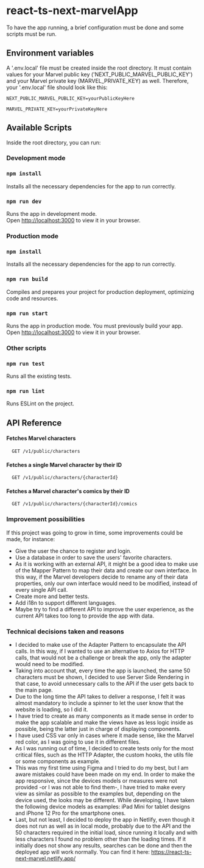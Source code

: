 # react-ts-next-marvelApp

To have the app running, a brief configuration must be done and some scripts must be run.

## Environment variables
A '.env.local' file must be created inside the root directory. It must contain values for your Marvel public key ('NEXT_PUBLIC_MARVEL_PUBLIC_KEY') and your Marvel private key (MARVEL_PRIVATE_KEY) as well. Therefore, your '.env.local' file should look like this:

`NEXT_PUBLIC_MARVEL_PUBLIC_KEY=yourPublicKeyHere`

`MARVEL_PRIVATE_KEY=yourPrivateKeyHere`


## Available Scripts

Inside the root directory, you can run:

### Development mode

### `npm install`

Installs all the necessary dependencies for the app to run correctly.

### `npm run dev`

Runs the app in development mode.\
Open [http://localhost:3000](http://localhost:3000) to view it in your browser.


### Production mode

### `npm install`

Installs all the necessary dependencies for the app to run correctly.

### `npm run build`

Compiles and prepares your project for production deployment, optimizing code and resources.


### `npm run start`

Runs the app in production mode. You must previously build your app.\
Open [http://localhost:3000](http://localhost:3000) to view it in your browser.

### Other scripts

### `npm run test`

Runs all the existing tests.

### `npm run lint`

Runs ESLint on the project.

## API Reference

#### Fetches Marvel characters

```http
  GET /v1/public/characters
```

#### Fetches a single Marvel character by their ID

```http
  GET /v1/public/characters/{characterId}
```

#### Fetches a Marvel character's comics by their ID

```http
  GET /v1/public/characters/{characterId}/comics
```

### Improvement possibilities

If this project was going to grow in time, some improvements could be made, for instance: 
- Give the user the chance to register and login.
- Use a database in order to save the users' favorite characters.
- As it is working with an external API, it might be a good idea to make use of the Mapper Pattern to map their data and create our own interface. In this way, if the Marvel developers decide to rename any of their data properties, only our own interface would need to be modified, instead of every single API call.
- Create more and better tests.
- Add i18n to support different languages.
- Maybe try to find a different API to improve the user experience, as the current API takes too long to provide the app with data.

### Technical decisions taken and reasons

- I decided to make use of the Adapter Pattern to encapsulate the API calls. In this way, if I wanted to use an alternative to Axios for HTTP calls, that would not be a challenge or break the app, only the adapter would need to be modified. 
- Taking into account that, every time the app is launched, the same 50 characters must be shown, I decided to use Server Side Rendering in that case, to avoid unnecessary calls to the API if the user gets back to the main page.
- Due to the long time the API takes to deliver a response, I felt it was almost mandatory to include a spinner to let the user know that the website is loading, so I did it.
- I have tried to create as many components as it made sense in order to make the app scalable and make the views have as less logic inside as possible, being the latter just in charge of displaying components.
- I have used CSS var only in cases where it made sense, like the Marvel red color, as I was going to use it in different files.
- As I was running out of time, I decided to create tests only for the most critical files, such as the HTTP Adapter, the custom hooks, the utils file or some components as example.
- This was my first time using Figma and I tried to do my best, but I am aware mistakes could have been made on my end. In order to make the app responsive, since the devices models or measures were not provided -or I was not able to find them-, I have tried to make every view as similar as possible to the examples but, depending on the device used, the looks may be different. While developing, I have taken the following device models as examples: iPad Mini for tablet designs and iPhone 12 Pro for the smartphone ones.
- Last, but not least, I decided to deploy the app in Netlify, even though it does not run as well as in local mode, probably due to the API and the 50 characters required in the initial load, since running it locally and with less characters I found no problem other than the loading times. If it initially does not show any results, searches can be done and then the deployed app will work normally. You can find it here: https://react-ts-next-marvel.netlify.app/
